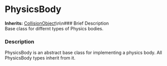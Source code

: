#  PhysicsBody  
**Inherits:** [CollisionObject](class_collisionobject)\\n\\n###  Brief Description  
Base class for differnt types of Physics bodies.
###  Description  
PhysicsBody is an abstract base class for implementing a physics body. All PhysicsBody types inherit from it.
